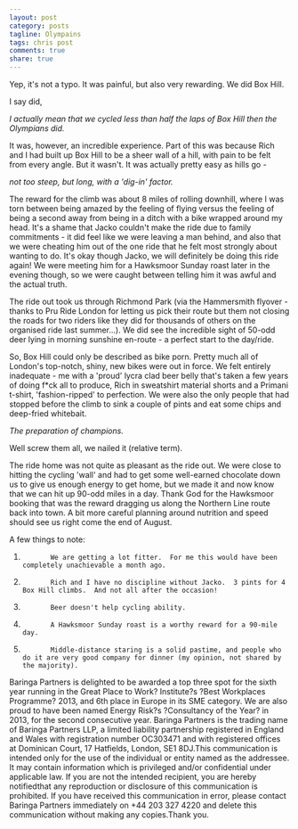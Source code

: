 ```yaml
---
layout: post
category: posts
tagline: Olympains
tags: chris post
comments: true
share: true
---
```

Yep, it's not a typo.  It was painful, but also very rewarding.  We did Box Hill.

I say did,

*I actually mean that we cycled less than half the laps of Box Hill then the Olympians did.*

It was, however, an incredible experience.  Part of this was because Rich and I had built up Box Hill to be a sheer wall of a hill, with pain to be felt from every angle.  But it wasn't.  It was actually pretty easy as hills go -

*not too steep, but long, with a 'dig-in' factor.*

The reward for the climb was about 8 miles of rolling downhill, where I was torn between being amazed by the feeling of flying versus the feeling of being a second away from being in a ditch with a bike wrapped around my head.  It's a shame that Jacko couldn't make the ride due to family commitments - it did feel like we were leaving a man behind, and also that we were cheating him out of the one ride that he felt most strongly about wanting to do.  It's okay though Jacko, we will definitely be doing this ride again!  We were meeting him for a Hawksmoor Sunday roast later in the evening though, so we were caught between telling him it was awful and the actual truth.

The ride out took us through Richmond Park (via the Hammersmith flyover - thanks to Pru Ride London for letting us pick their route but them not closing the roads for two riders like they did for thousands of others on the organised ride last summer...).  We did see the incredible sight of 50-odd deer lying in morning sunshine en-route - a perfect start to the day/ride.

So, Box Hill could only be described as bike porn.  Pretty much all of London's top-notch, shiny, new bikes were out in force.  We felt entirely inadequate - me with a 'proud' lycra clad beer belly that's taken a few years of doing f*ck all to produce, Rich in sweatshirt material shorts and a Primani t-shirt, 'fashion-ripped' to perfection.  We were also the only people that had stopped before the climb to sink a couple of pints and eat some chips and deep-fried whitebait.

*The preparation of champions.*

Well screw them all, we nailed it (relative term).

The ride home was not quite as pleasant as the ride out.  We were close to hitting the cycling 'wall' and had to get some well-earned chocolate down us to give us enough energy to get home, but we made it and now know that we can hit up 90-odd miles in a day.  Thank God for the Hawksmoor booking that was the reward dragging us along the Northern Line route back into town.  A bit more careful planning around nutrition and speed should see us right come the end of August.

A few things to note:

1.            We are getting a lot fitter.  For me this would have been completely unachievable a month ago.
2.            Rich and I have no discipline without Jacko.  3 pints for 4 Box Hill climbs.  And not all after the occasion!
3.            Beer doesn't help cycling ability.
4.            A Hawksmoor Sunday roast is a worthy reward for a 90-mile day.
5.            Middle-distance staring is a solid pastime, and people who do it are very good company for dinner (my opinion, not shared by the majority).


Baringa Partners is delighted to be awarded a top three spot for the sixth year running in the Great Place to Work? Institute?s ?Best Workplaces Programme? 2013, and 6th place in Europe in its SME category. We are also proud to have been named Energy Risk?s ?Consultancy of the Year? in 2013, for the second consecutive year.
Baringa Partners is the trading name of Baringa Partners LLP, a limited liability partnership registered in England and Wales with registration number OC303471 and with registered offices at Dominican Court, 17 Hatfields, London, SE1 8DJ.This communication is intended only for the use of the individual or entity named as the addressee. It may contain information which is privileged and/or confidential under applicable law. If you are not the intended recipient, you are hereby notifiedthat any reproduction or disclosure of this communication is prohibited. If you have received this communication in error, please contact Baringa Partners immediately on +44 203 327 4220 and delete this communication without making any copies.Thank you.
